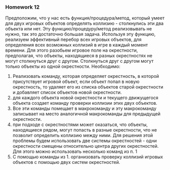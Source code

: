 ### Homework 12

Предположим, что у нас есть функция/процедура/метод, который умеет для двух игровых объектов определять коллизию - столкнулись эти два объекта или нет. 
Эту функцию/процедуру/метод реализовывать не нужно, так это достаточно большая задача.
Используя эту функцию, реализуем эффективный перебор всех игровых объектов, для определения всех возможных коллизий в игре в каждый момент времени.
Для этого разобьем игровое поле на окрестности, предполагая, что объекты, находящиеся в разных окрестностях не могут столкнуться друг с другом. 
Столкнуться друг с другом могут только объекты из одной окрестности.
Необходимо:

1. Реализовать команду, которая
определяет окрестность, в которой присутствует игровой объект,
если объект попал в новую окрестность, то удаляет его из списка объектов старой окрестности и добавляет список объектов новой окрестности.
2. для каждого объекта новой окрестности и текущего движущегося объекта создает команду проверки коллизии этих двух объектов. 
3. Все эти команды помещает в макрокоманду и эту макрокоманду записывает на место аналогичной макрокоманды для предыдущей окрестности.
4. при подходе с окрестностями может оказаться, что объекты, находящиеся рядом, могут попасть в разные окрестности, что не позволит определить 
   коллизию между ними. Для решения этой проблемы будем использовать две системы окрестностей - одни окрестности смещены относительно центра других окрестностей. Для этого можно использовать несколько команд из п. 1
5. С помощью команды из 1. организовать проверку коллизий игровых объектов с помощью двух систем окрестностей.


